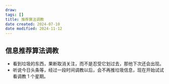 ```yaml
---
draw:
tags: []
title: 推荐算法调教
date created: 2024-07-10
date modified: 2024-11-12
---
```


## 信息推荐算法调教

- 看到垃圾的东西，果断取消关注，而不是忍受它划过去，那他下次还会出现。
- 听说今日头条等，经过一段时间调教以后，会不再推垃圾信息，现在开始试试看调教 1 个星期。
